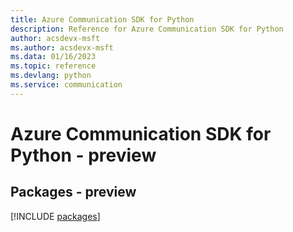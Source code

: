 ```yaml
---
title: Azure Communication SDK for Python
description: Reference for Azure Communication SDK for Python
author: acsdevx-msft
ms.author: acsdevx-msft
ms.data: 01/16/2023
ms.topic: reference
ms.devlang: python
ms.service: communication
---
```

# Azure Communication SDK for Python - preview
## Packages - preview
[!INCLUDE [packages](communication-index.md)]